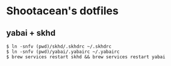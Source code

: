 # Shootacean's dotfiles

## yabai + skhd
```shell
$ ln -snfv (pwd)/skhd/.skhdrc ~/.skhdrc
$ ln -snfv (pwd)/yabai/.yabairc ~/.yabairc
$ brew services restart skhd && brew services restart yabai
```

